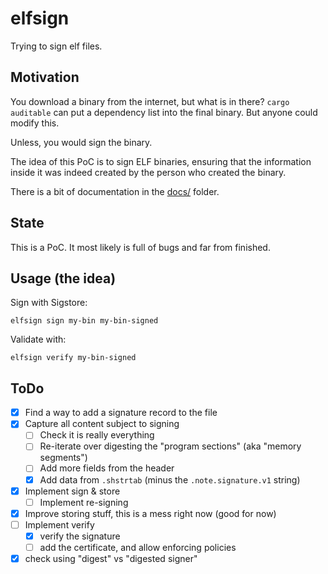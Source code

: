 # elfsign

Trying to sign elf files.

## Motivation

You download a binary from the internet, but what is in there? `cargo auditable` can put a dependency list into the
final binary. But anyone could modify this.

Unless, you would sign the binary.

The idea of this PoC is to sign ELF binaries, ensuring that the information inside it was indeed created by the person
who created the binary.

There is a bit of documentation in the [docs/](docs/) folder.

## State

This is a PoC. It most likely is full of bugs and far from finished.

## Usage (the idea)

Sign with Sigstore:

```shell
elfsign sign my-bin my-bin-signed
```

Validate with:

```shell
elfsign verify my-bin-signed
```

## ToDo

* [x] Find a way to add a signature record to the file
* [x] Capture all content subject to signing
  * [ ] Check it is really everything
  * [ ] Re-iterate over digesting the "program sections" (aka "memory segments")
  * [ ] Add more fields from the header
  * [x] Add data from `.shstrtab` (minus the `.note.signature.v1` string)
* [x] Implement sign & store
  * [ ] Implement re-signing 
* [x] Improve storing stuff, this is a mess right now (good for now)
* [ ] Implement verify
  * [x] verify the signature
  * [ ] add the certificate, and allow enforcing policies 
* [x] check using "digest" vs "digested signer"
